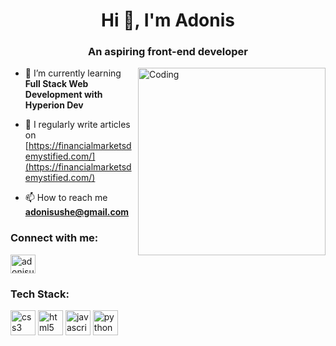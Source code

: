 <h1 align="center">Hi 👋, I'm Adonis</h1>
<h3 align="center">An aspiring front-end developer</h3>
<img align = "right" alt= "Coding" width = "300" src ="https://th.bing.com/th/id/R.3cdfe0eaab6fb743efe41501654af7bb?rik=UGs%2flUFAugVJVQ&riu=http%3a%2f%2fredbird-coding.com%2fimages%2fcoding3.png&ehk=qmZMfqWfokKTQJYuK9GjWTkpRhaGmX3JDvINHNnULFQ%3d&risl=&pid=ImgRaw&r=0">

- 🌱 I’m currently learning **Full Stack Web Development with Hyperion Dev**

- 📝 I regularly write articles on [https://financialmarketsdemystified.com/](https://financialmarketsdemystified.com/)

- 📫 How to reach me **adonisushe@gmail.com**

<h3 align="left">Connect with me:</h3>
<p align="left">
<a href="https://linkedin.com/in/adonisushe" target="blank"><img align="center" src="https://cdn2.iconfinder.com/data/icons/social-icons-color/512/linkedin-1024.png" alt="adonisushe" height="30" width="40" /></a>
</p>

<h3 align="left">Tech Stack:</h3>
<p align="left"> <img src="https://juanfalibene.com/resume/img/css-3.svg" alt="css3" width="40" height="40"/> </a>
<img src="https://cdn4.iconfinder.com/data/icons/logos-and-brands/512/167_Html5_logo_logos-1024.png" alt="html5" width="40" height="40"/> 
<img src="https://logowik.com/content/uploads/images/3799-javascript.jpg" alt="javascript" width="40" height="40"/>
<img src="https://img.favpng.com/24/0/1/python-scalable-vector-graphics-logo-javascript-clip-art-png-favpng-7AMPmkRx5u0JQsydMRxFv8mKn.jpg" alt="python" width="40" height="40"/> </p>

